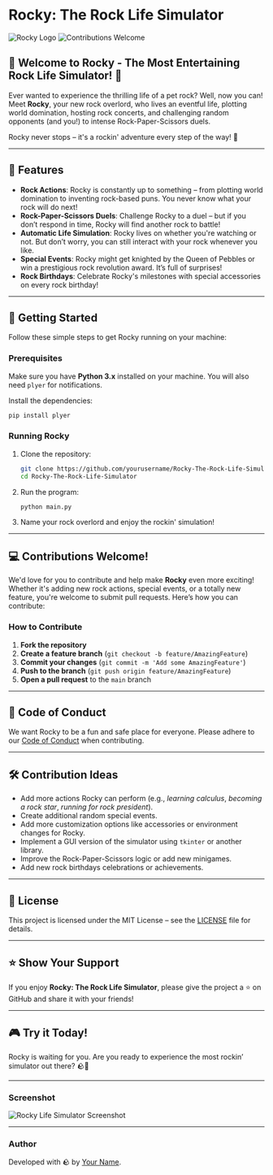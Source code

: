 
# **Rocky: The Rock Life Simulator**

![Rocky Logo](https://img.shields.io/badge/rock-simulator-blue?style=for-the-badge) ![Contributions Welcome](https://img.shields.io/badge/contributions-welcome-brightgreen?style=for-the-badge)

## 🎉 Welcome to **Rocky** - The Most Entertaining Rock Life Simulator! 🎉

Ever wanted to experience the thrilling life of a pet rock? Well, now you can! Meet **Rocky**, your new rock overlord, who lives an eventful life, plotting world domination, hosting rock concerts, and challenging random opponents (and you!) to intense Rock-Paper-Scissors duels.

Rocky never stops – it's a rockin' adventure every step of the way! 🎸

---

## 📜 Features

- **Rock Actions**: Rocky is constantly up to something – from plotting world domination to inventing rock-based puns. You never know what your rock will do next!
- **Rock-Paper-Scissors Duels**: Challenge Rocky to a duel – but if you don’t respond in time, Rocky will find another rock to battle!
- **Automatic Life Simulation**: Rocky lives on whether you're watching or not. But don’t worry, you can still interact with your rock whenever you like.
- **Special Events**: Rocky might get knighted by the Queen of Pebbles or win a prestigious rock revolution award. It’s full of surprises!
- **Rock Birthdays**: Celebrate Rocky's milestones with special accessories on every rock birthday!

---

## 🚀 Getting Started

Follow these simple steps to get Rocky running on your machine:

### Prerequisites

Make sure you have **Python 3.x** installed on your machine. You will also need `plyer` for notifications.

Install the dependencies:

```bash
pip install plyer
```

### Running Rocky

1. Clone the repository:

   ```bash
   git clone https://github.com/yourusername/Rocky-The-Rock-Life-Simulator.git
   cd Rocky-The-Rock-Life-Simulator
   ```

2. Run the program:

   ```bash
   python main.py
   ```

3. Name your rock overlord and enjoy the rockin' simulation!

---

## 💻 Contributions Welcome!

We'd love for you to contribute and help make **Rocky** even more exciting! Whether it's adding new rock actions, special events, or a totally new feature, you're welcome to submit pull requests. Here’s how you can contribute:

### How to Contribute

1. **Fork the repository**
2. **Create a feature branch** (`git checkout -b feature/AmazingFeature`)
3. **Commit your changes** (`git commit -m 'Add some AmazingFeature'`)
4. **Push to the branch** (`git push origin feature/AmazingFeature`)
5. **Open a pull request** to the `main` branch

---

## 🤝 Code of Conduct

We want Rocky to be a fun and safe place for everyone. Please adhere to our [Code of Conduct](CODE_OF_CONDUCT.md) when contributing.

---

## 🛠️ Contribution Ideas

- Add more actions Rocky can perform (e.g., *learning calculus*, *becoming a rock star*, *running for rock president*).
- Create additional random special events.
- Add more customization options like accessories or environment changes for Rocky.
- Implement a GUI version of the simulator using `tkinter` or another library.
- Improve the Rock-Paper-Scissors logic or add new minigames.
- Add new rock birthdays celebrations or achievements.

---

## 📜 License

This project is licensed under the MIT License – see the [LICENSE](LICENSE) file for details.

---

## ⭐ Show Your Support

If you enjoy **Rocky: The Rock Life Simulator**, please give the project a ⭐ on GitHub and share it with your friends!

---

## 🎮 Try it Today!

Rocky is waiting for you. Are you ready to experience the most rockin’ simulator out there? 🪨🎉

---

### Screenshot

![Rocky Life Simulator Screenshot](https://img.shields.io/badge/Screenshot-Sample-blue?style=for-the-badge)

---

### Author

Developed with 🪨 by [Your Name](https://github.com/yourusername).
